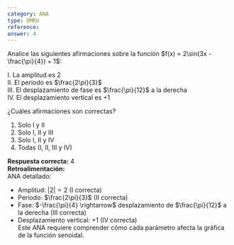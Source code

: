 ```yaml
---
category: ANA
type: OMRU
reference:
answer: 4
---
```


Analice las siguientes afirmaciones sobre la función $f(x) = 2\sin(3x - \frac{\pi}{4}) + 1$:

I. La amplitud es $2$  
II. El periodo es $\frac{2\pi}{3}$  
III. El desplazamiento de fase es $\frac{\pi}{12}$ a la derecha  
IV. El desplazamiento vertical es $+1$  

¿Cuáles afirmaciones son correctas?

1. Solo I y II  
2. Solo I, II y III  
3. Solo I, II y IV  
4. Todas (I, II, III y IV)  

**Respuesta correcta:** 4  
**Retroalimentación:**  
ANA detallado:
- Amplitud: $|2| = 2$ (I correcta)  
- Periodo: $\frac{2\pi}{3}$ (II correcta)  
- Fase: $-\frac{\pi}{4} \rightarrow$ desplazamiento de $\frac{\pi}{12}$ a la derecha (III correcta)  
- Desplazamiento vertical: $+1$ (IV correcta)  
Este ANA requiere comprender cómo cada parámetro afecta la gráfica de la función senoidal.

